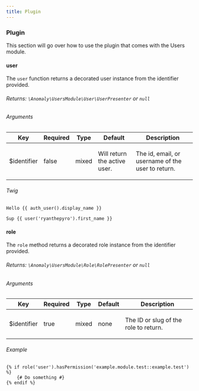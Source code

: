```yaml
---
title: Plugin
---
```


### Plugin

This section will go over how to use the plugin that comes with the Users module.

#### user

The `user` function returns a decorated user instance from the identifier provided.

###### Returns: `\Anomaly\UsersModule\User\UserPresenter` or `null`

###### Arguments

<table class="table table-bordered table-striped">

<thead>

<tr>

<th>Key</th>

<th>Required</th>

<th>Type</th>

<th>Default</th>

<th>Description</th>

</tr>

</thead>

<tbody>

<tr>

<td>

$identifier

</td>

<td>

false

</td>

<td>

mixed

</td>

<td>

Will return the active user.

</td>

<td>

The id, email, or username of the user to return.

</td>

</tr>

</tbody>

</table>

###### Twig

    Hello {{ auth_user().display_name }}

    Sup {{ user('ryanthepyro').first_name }}

#### role

The `role` method returns a decorated role instance from the identifier provided.

###### Returns: `\Anomaly\UsersModule\Role\RolePresenter` or `null`

###### Arguments

<table class="table table-bordered table-striped">

<thead>

<tr>

<th>Key</th>

<th>Required</th>

<th>Type</th>

<th>Default</th>

<th>Description</th>

</tr>

</thead>

<tbody>

<tr>

<td>

$identifier

</td>

<td>

true

</td>

<td>

mixed

</td>

<td>

none

</td>

<td>

The ID or slug of the role to return.

</td>

</tr>

</tbody>

</table>

###### Example

    {% if role('user').hasPermission('example.module.test::example.test') %}
        {# Do something #}
    {% endif %}
